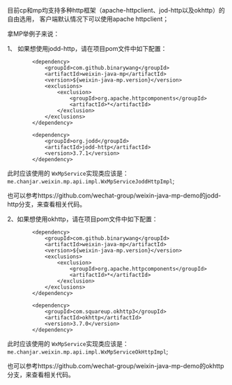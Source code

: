 目前cp和mp均支持多种http框架（apache-httpclient、jod-http以及okhttp）的自由选用，
客户端默认情况下可以使用apache httpclient；

拿MP举例子来说：

1、 如果想使用jodd-http，请在项目pom文件中如下配置：
```
        <dependency>
            <groupId>com.github.binarywang</groupId>
            <artifactId>weixin-java-mp</artifactId>
            <version>${weixin-java-mp.version}</version>
            <exclusions>
                <exclusion>
                    <groupId>org.apache.httpcomponents</groupId>
                    <artifactId>*</artifactId>
                </exclusion>
            </exclusions>
        </dependency>

        <dependency>
            <groupId>org.jodd</groupId>
            <artifactId>jodd-http</artifactId>
            <version>3.7.1</version>
        </dependency>
```
此时应该使用的 `WxMpService`实现类应该是：
 `me.chanjar.weixin.mp.api.impl.WxMpServiceJoddHttpImpl`;

也可以参考https://github.com/wechat-group/weixin-java-mp-demo的jodd-http分支，来查看相关代码。

2、如果想使用okhttp，请在项目pom文件中如下配置：
```
        <dependency>
            <groupId>com.github.binarywang</groupId>
            <artifactId>weixin-java-mp</artifactId>
            <version>${weixin-java-mp.version}</version>
            <exclusions>
                <exclusion>
                    <groupId>org.apache.httpcomponents</groupId>
                    <artifactId>*</artifactId>
                </exclusion>
            </exclusions>
        </dependency>

        <dependency>
            <groupId>com.squareup.okhttp3</groupId>
            <artifactId>okhttp</artifactId>
            <version>3.7.0</version>
        </dependency>
```
此时应该使用的 `WxMpService`实现类应该是：
 `me.chanjar.weixin.mp.api.impl.WxMpServiceOkHttpImpl`;

也可以参考https://github.com/wechat-group/weixin-java-mp-demo的okhttp分支，来查看相关代码。